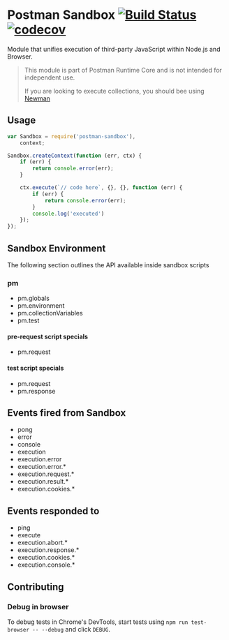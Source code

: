# Postman Sandbox [![Build Status](https://github.com/postmanlabs/postman-sandbox/actions/workflows/ci.yml/badge.svg)](https://github.com/postmanlabs/postman-sandbox/actions/workflows/ci.yml) [![codecov](https://codecov.io/gh/postmanlabs/postman-sandbox/branch/develop/graph/badge.svg)](https://codecov.io/gh/postmanlabs/postman-sandbox)

Module that unifies execution of third-party JavaScript within Node.js and Browser.

> This module is part of Postman Runtime Core and is not intended for independent use.
>
> If you are looking to execute collections, you should bee using [Newman](https://github.com/postmanlabs/newman)

## Usage
```js
var Sandbox = require('postman-sandbox'),
    context;

Sandbox.createContext(function (err, ctx) {
    if (err) {
        return console.error(err);
    }

    ctx.execute(`// code here`, {}, {}, function (err) {
        if (err) {
            return console.error(err);
        }
        console.log('executed')
    });
});
```

## Sandbox Environment

The following section outlines the API available inside sandbox scripts

### pm

- pm.globals
- pm.environment
- pm.collectionVariables
- pm.test

#### pre-request script specials

- pm.request

#### test script specials

- pm.request
- pm.response

## Events fired from Sandbox
- pong
- error
- console
- execution
- execution.error
- execution.error.*
- execution.request.*
- execution.result.*
- execution.cookies.*

## Events responded to
- ping
- execute
- execution.abort.*
- execution.response.*
- execution.cookies.*
- execution.console.*

## Contributing

### Debug in browser

To debug tests in Chrome's DevTools, start tests using `npm run test-browser -- --debug` and click `DEBUG`.

